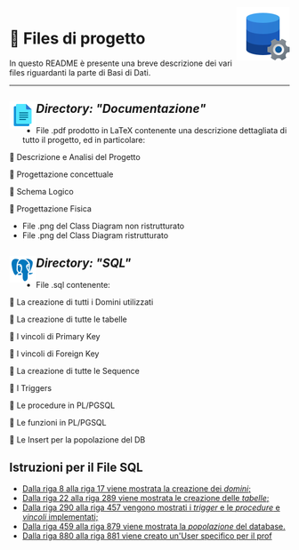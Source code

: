 <img src="icons8-configurazione-dati-96.png" align="right"/>  

# 📂 Files di progetto
In questo README è presente una breve descrizione dei vari files riguardanti la parte di Basi di Dati.

---


## *Directory: "Documentazione"*  <img src="icons8-documenti-48.png" align="left"/>    
- File .pdf prodotto in LaTeX contenente una descrizione dettagliata di tutto il progetto, ed in particolare:

📄 Descrizione e Analisi del Progetto

📄 Progettazione concettuale

📄 Schema Logico

📄 Progettazione Fisica

- File .png del Class Diagram non ristrutturato
- File .png del Class Diagram ristrutturato




## *Directory: "SQL"* <img src="icons8-postgreesql-48.png" align="left"/>  
- File .sql contenente:

📝 La creazione di tutti i Domini utilizzati

📝 La creazione di tutte le tabelle

📝 I vincoli di Primary Key

📝 I vincoli di Foreign Key

📝 La creazione di tutte le Sequence

📝 I Triggers

📝 Le procedure in PL/PGSQL

📝 Le funzioni in PL/PGSQL

📝 Le Insert per la popolazione del DB

## Istruzioni per il File SQL
- [Dalla riga 8 alla riga 17 viene mostrata la creazione dei *domini*;](https://github.com/antoniolanuto2001/Progetto-OOBD-2021-2022/blob/main/Basi%20Di%20Dati/SQL/CreateTable.sql#L8)
- [Dalla riga 22 alla riga 289 viene mostrata le creazione delle *tabelle*;](https://github.com/antoniolanuto2001/Progetto-OOBD-2021-2022/blob/main/Basi%20Di%20Dati/SQL/CreateTable.sql#L22)
- [Dalla riga 290 alla riga 457 vengono mostrati i *trigger* e le *procedure* e *vincoli* implementati;](https://github.com/antoniolanuto2001/Progetto-OOBD-2021-2022/blob/main/Basi%20Di%20Dati/SQL/CreateTable.sql#L294)
- [Dalla riga 459 alla riga 879 viene mostrata la *popolazione* del database.](https://github.com/antoniolanuto2001/Progetto-OOBD-2021-2022/blob/main/Basi%20Di%20Dati/SQL/CreateTable.sql#L459)
- [Dalla riga 880 alla riga 881 viene creato un'User specifico per il prof](https://github.com/antoniolanuto2001/Progetto-OOBD-2021-2022/blob/main/Basi%20Di%20Dati/SQL/CreateTable.sql#L879)
